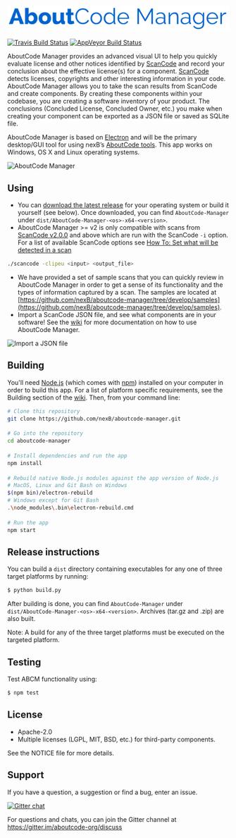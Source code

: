 # <img src="assets/app/images/aboutcode-logo.png" align="center" alt="AboutCode Manager">

[![Travis Build Status](https://travis-ci.org/nexB/aboutcode-manager.svg?branch=develop)](https://travis-ci.org/nexB/aboutcode-manager) 
[![AppVeyor Build Status](https://ci.appveyor.com/api/projects/status/github/nexB/aboutcode-manager)](https://ci.appveyor.com/project/nexB/aboutcode-manager)

AboutCode Manager provides an advanced visual UI to help you quickly evaluate
license and other notices identified by 
[ScanCode](https://github.com/nexB/scancode-toolkit/) and record your conclusion
about the effective license(s) for a component.
[ScanCode](https://github.com/nexB/scancode-toolkit/) detects licenses, copyrights 
and other interesting information in your code. AboutCode Manager allows you to take the
scan results from ScanCode and create components. By creating these components 
within your codebase, you are creating a software inventory of your product. 
The conclusions (Concluded License, Concluded Owner, etc.) you make when 
creating your component can be exported as a JSON file or saved as SQLite file.

AboutCode Manager is based on
[Electron](https://electron.atom.io/) and will be the primary desktop/GUI tool 
for using nexB’s [AboutCode tools](https://github.com/nexB/aboutcode). This app 
works on Windows, OS X and Linux operating systems.

![AboutCode Manager](https://github.com/nexB/aboutcode-manager/wiki/aboutcode-manager-chart-summary.gif)

## Using

* You can [download the latest release](https://github.com/nexB/aboutcode-manager/releases) 
for your operating system or build it yourself (see below). Once downloaded, you 
can find `AboutCode-Manager` under `dist/AboutCode-Manager-<os>-x64-<version>`.
* AboutCode Manager >= v2 is only compatible with scans from 
[ScanCode v2.0.0](https://github.com/nexB/scancode-toolkit/releases) and 
above which are run with the ScanCode `-i` option. For a list of available ScanCode 
options see [How To: Set what will be detected in a scan](https://github.com/nexB/scancode-toolkit/wiki/How-To:-Set-what-will-be-detected-in-a-scan)

```bash
./scancode -clipeu <input> <output_file>
```

* We have provided a set of sample scans that you can quickly review in 
AboutCode Manager in order to get a sense of its functionality and the types of 
information captured by a scan.  The samples are located at 
[https://github.com/nexB/aboutcode-manager/tree/develop/samples](https://github.com/nexB/aboutcode-manager/tree/develop/samples).
* Import a ScanCode JSON file, and see what components are in your software! See 
the [wiki](https://github.com/nexB/aboutcode-manager/wiki#tutorials) for more 
documentation on how to use AboutCode Manager.

![Import a JSON file](https://github.com/nexB/aboutcode-manager/wiki/import-json-file.gif)

## Building

You'll need [Node.js](https://nodejs.org) (which comes with [npm](http://npmjs.com)) 
installed on your computer in order to build this app. For a list of platform 
specific requirements, see the Building section of the [wiki](https://github.com/nexB/aboutcode-manager/wiki/Building).
Then, from your command line:

```bash
# Clone this repository
git clone https://github.com/nexB/aboutcode-manager.git

# Go into the repository
cd aboutcode-manager

# Install dependencies and run the app
npm install

# Rebuild native Node.js modules against the app version of Node.js
# MacOS, Linux and Git Bash on Windows
$(npm bin)/electron-rebuild
# Windows except for Git Bash
.\node_modules\.bin\electron-rebuild.cmd

# Run the app
npm start
```

## Release instructions

You can build a `dist` directory containing executables for any one of three 
target platforms by running:

```bash
$ python build.py
```

After building is done, you can find `AboutCode-Manager` under 
`dist/AboutCode-Manager-<os>-x64-<version>`. Archives (tar.gz and .zip) are 
also built.

Note: A build for any of the three target platforms must be executed on the 
targeted platform.

## Testing

Test ABCM functionality using:

```bash
$ npm test
```

## License

* Apache-2.0
* Multiple licenses (LGPL, MIT, BSD, etc.) for third-party components.

See the NOTICE file for more details.

## Support

If you have a question, a suggestion or find a bug, enter an issue.

[![Gitter chat](https://badges.gitter.im/aboutcode-org/gitter.png)](https://gitter.im/aboutcode-org/discuss)

For questions and chats, you can join the Gitter channel at https://gitter.im/aboutcode-org/discuss
